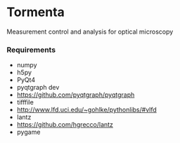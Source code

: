 # Tormenta
Measurement control and analysis for optical microscopy

### Requirements
 - numpy
 - h5py
 - PyQt4
 - pyqtgraph dev
  - https://github.com/pyqtgraph/pyqtgraph
 - tifffile
  - http://www.lfd.uci.edu/~gohlke/pythonlibs/#vlfd
 - lantz
  - https://github.com/hgrecco/lantz
 - pygame